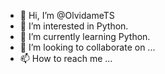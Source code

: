 - 👋 Hi, I’m @OlvidameTS
- 👀 I’m interested in Python.
- 🌱 I’m currently learning Python.
- 💞️ I’m looking to collaborate on ...
- 📫 How to reach me ...

<!---
OlvidameTS/OlvidameTS is a ✨ special ✨ repository because its `README.md` (this file) appears on your GitHub profile.
You can click the Preview link to take a look at your changes.
--->
